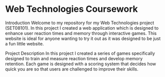 # Web Technologies Coursework

Introduction
Welcome to my repository for my Web Technologies project (SET08101). In this project I created a web application which is designed to enhance user reaction times and memory through interactive games. This website is ideal for anyone wanting to try it out as it was designed to be just a fun little website.

Project Description
In this project I created a series of games specifically designed to train and measure reaction times and develop memory retention. Each game is designed with a scoring system that decides how quick you are so that users are challenged to improve their skills.